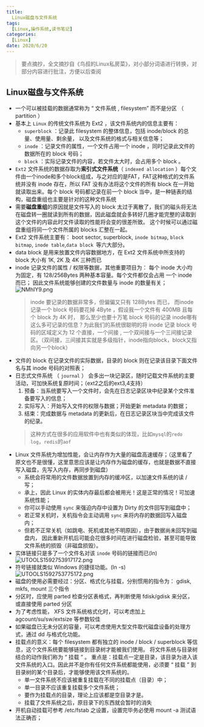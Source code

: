 ```yaml
---
title: 
  Linux磁盘与文件系统
tags: 
  [Linux,操作系统,读书笔记]
categories:
  [Linux]
date: 2020/6/20
---
```


> 要点摘抄，全文摘抄自《鸟叔的Linux私房菜》，对小部分词语进行转换，对部分内容进行批注，方便以后查阅

## Linux磁盘与文件系统
- 一个可以被挂载的数据通常称为 “ 文件系统 , filesystem” 而不是分区 （ partition ） 
- 基本上 `Linux` 的传统文件系统为 Ext2 ，该文件系统内的信息主要有：
  - `superblock` ：记录此 filesystem 的整体信息，包括 inode/block 的总量、使用量、剩余量， 以及文件系统的格式与相关信息等；
  - `inode` ：记录文件的属性，一个文件占用一个 inode ，同时记录此文件的数据所在的 block 号码；
  - `block` ：实际记录文件的内容，若文件太大时，会占用多个 block 。
- `Ext2` 文件系统的数据存取为**索引式文件系统**（ `indexed allocation` ）每个文件由一个inode和多个block组成，与之对应的是FAT，FAT这种格式的文件系统并没有 inode 存在，所以 FAT 没有办法将这个文件的所有 block 在一开始就读取出来。每个 block 号码都记录在前一个 block 当中，是一种链表的结构，磁盘重组也主要是针对的这种文件系统
- 需要**磁盘重组**的原因就是文件写入的 block 太过于离散了，我们的磁头将无法在磁盘转一圈就读到所有的数据，因此磁盘就会多转好几圈才能完整的读取到这个文件的内容此时文件读取的性能将会变的很差所致。 这个时候可以通过磁盘重组将同一个文件所属的 blocks 汇整在一起。
- Ext2 文件系统主要有： boot sector, superblock, `inode bitmap`, `block bitmap`, `inode table`,`data block `等六大部分。
- data block 是用来放置文件内容数据地方，在 Ext2 文件系统中所支持的 block 大小有 1K, 2K 及 4K 三种而已
- inode 记录文件的属性 / 权限等数据，其他重要项目为： 每个 inode 大小均为固定，有 128/256Bytes 两种基本容量。每个文件都仅会占用
  一个 inode 而已； 因此文件系统能够创建的文件数量与 inode 的数量有关；
  ![NMhIY9.png](https://s1.ax1x.com/2020/06/20/NMhIY9.png)
  > inode 要记录的数据非常多，但偏偏又只有 128Bytes 而已， 而inode 记录一个 block 号码要花掉 4Byte ，假设我一个文件有 400MB 且每个 block 为 4K 时， 那么至少也要十万笔 block 号码的记录 inode哪有这么多可记录的信息？为此我们的系统很聪明的将 inode 记录 block 号码的区域定义为 12 个直接，一个间接 , 一个双间接与一个三间接记录区。（双间接，三间接其实就是多级指针，inode指向block，block又指向另一个block）
- 文件的 block 在记录文件的实际数据，目录的 block 则在记录该目录下面文件名与其 inode 号码的对照表；
- 日志式文件系统 （ `journal` ） 会多出一块记录区，随时记载文件系统的主要活动，可加快系统复原时间；（ext2之后的ext3,4支持）
    1. 预备：当系统要写入一个文件时，会先在日志记录区块中纪录某个文件准备要写入的信息；
    2. 实际写入：开始写入文件的权限与数据；开始更新 metadata 的数据；
    3. 结束：完成数据与 metadata 的更新后，在日志记录区块当中完成该文件的纪录。
  > 这种方式在很多的应用软件中也有类似的体现，比如`mysql`的`redo log`，`redis`的`aof`
- Linux 文件系统为增加性能，会让内存作为大量的磁盘高速缓存；（这里看了原文也不是很懂，这里意思应该是让内存作为磁盘的缓存，也就是数据不直接写入磁盘，先写入内存，再同步到磁盘）
  - 系统会将常用的文件数据放置到内存的缓冲区，以加速文件系统的读 / 写；
  - 承上，因此 Linux 的实体内存最后都会被用光！这是正常的情况！可加速系统性能；
  - 你可以手动使用 `sync` 来强迫内存中设置为 Dirty 的文件回写到磁盘中；
  - 若正常关机时，关机指令会主动调用 `sync` 来将内存的数据回写入磁盘内；
  - 但若不正常关机（如跳电、死机或其他不明原因），由于数据尚未回写到磁盘内， 因此重新开机后可能会花很多时间在进行磁盘检验，甚至可能导致文件系统的损毁（非磁盘损毁）。
- 实体链接只是多了一个文件名对该 `inode` 号码的链接而已(ln)
  ![UTOOLS1592753917172.png](https://upload.cc/i1/2020/06/21/xuFwlq.png)
- 符号链接就类似 Windows 的捷径功能。(ln -s)
  ![UTOOLS1592753775172.png](https://upload.cc/i1/2020/06/21/qmB46s.png)
- 磁盘的使用必需要经过：分区、格式化与挂载，分别惯用的指令为： gdisk, mkfs, mount 三个指令
- 分区时，应使用 parted 检查分区表格式，再判断使用 fdisk/gdisk 来分区，或直接使用 parted 分区
- 为了考虑性能， XFS 文件系统格式化时，可以考虑加上 agcount/su/sw/extsize 等参数较佳
- 如果磁盘已无未分区的容量，可以考虑使用大型文件取代磁盘设备的处理方式，通过 dd 与格式化功能。
- 挂载点的意义：每个 filesystem 都有独立的 inode / block / superblock 等信息，这个文件系统要能够链接到目录树才能被我们使用。 将文件系统与目录树结合的动作我们称为 “ 挂载 ” 。 重点是：挂载点一定是目录，该目录为进入该文件系统的入口。因此并不是你有任何文件系统都能使用，必须要 “ 挂载 ” 到目录树的某个目录后，才能够使用该文件系统的。
  - 单一文件系统不应该被重复挂载在不同的挂载点（目录）中；
  - 单一目录不应该重复挂载多个文件系统；
  - 要作为挂载点的目录，理论上应该都是空目录才是。
  - 挂载了文件系统之后，原目录下的东西就会暂时的消失
- 开机自动挂载可参考 /etc/fstab 之设置，设置完毕务必使用 mount -a 测试语法正确否；